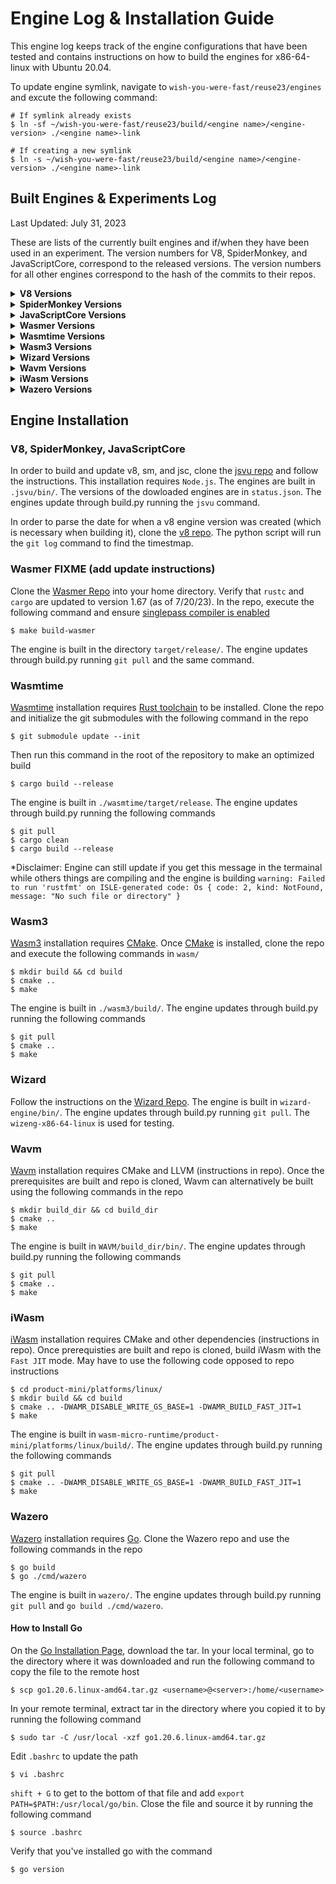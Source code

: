 # Engine Log & Installation Guide

This engine log keeps track of the engine configurations that have been tested and contains instructions on how to build the engines for x86-64-linux with Ubuntu 20.04.

To update engine symlink, navigate to `wish-you-were-fast/reuse23/engines` and excute the following command:
```
# If symlink already exists
$ ln -sf ~/wish-you-were-fast/reuse23/build/<engine name>/<engine-version> ./<engine name>-link

# If creating a new symlink
$ ln -s ~/wish-you-were-fast/reuse23/build/<engine name>/<engine-version> ./<engine name>-link
```    

## Built Engines & Experiments Log
Last Updated: July 31, 2023

These are lists of the currently built engines and if/when they have been used in an experiment. The version numbers for V8, SpiderMonkey, and JavaScriptCore, correspond to the released versions. The version numbers for all other engines correspond to the hash of the commits to their repos.

<details>
<summary><b>V8 Versions</b></summary>
<br>
<ul>
    <li>11.7.105 (tested 2023-07-25)</li>
    <li>11.7.254 (tested 2023-07-26)</li>
</ul>
</details>

<details>
<summary><b>SpiderMonkey Versions</b></summary>
<br>
<ul>
    <li>114.0 (tested 2023-07-26)</li>
    <li>116.0b1 (tested 2023-07-25)</li>
    <li>116.0b7 (tested 2023-07-27)</li>
</ul>
</details>

<details>
<summary><b>JavaScriptCore Versions</b></summary>
<br>
<ul>
    <li>265838 (tested 2023-07-25)</li>
    <li>266180 (tested 2023-07-26)</li>
</ul>
</details>

<details>
<summary><b>Wasmer Versions</b></summary>
<br>
<ul>
    <li>77898a7767eb7057834fdc1a80b239e6b68cf44e (tested 2023-07-25)</li>
    <li>4380bb3fee503f2cf20f3cf9e662bec243111bd9 (tested 2023-07-26)</li>
    <li>edc4a52565b92ef4f1073d05aea070291b97663a (tested 2023-07-27)</li>
    <li>6aea19e30de253aea8b8f4d260a5b182f78275c5 (tested 2023-07-31)</li>
</ul>
</details>

<details>
<summary><b>Wasmtime Versions</b></summary>
<br>
<ul>
    <li>0aa00479c9fbb39ef19a9f35d2ed0137454c93f5 (tested 2023-07-25)</li>
    <li>a45abadbc39a57dd3e404231e2751a80cdafa4b0 (tested 2023-07-26)</li>
    <li>dfd6885365b83a40830cf66bcc11e1059e8072ee (tested 2023-07-27)</li>
    <li>fe69c0437602a59e718de04f1d40bebf0bf51662 (tested 2023-07-31)</li>
</ul>
</details>

<details>
<summary><b>Wasm3 Versions</b></summary>
<br>
<ul>
    <li>6b8bcb1e07bf26ebef09a7211b0a37a446eafd52 (tested 2023-07-25)</li>
    <li>772f8f4648fcba75f77f894a6050db121e7651a2 (tested 2023-07-26)</li>
</ul>
</details>

<details>
<summary><b>Wizard Versions</b></summary>
<br>
<ul>
    <li>45502370cb260e0d6017c2344466e41584e4c18f (tested 2023-07-25)</li>
    <li>d5f0f5e165b239481a3e9eb7d7ca0bebc2ca95f5 (tested 2023-07-26)</li>
    <li>991d10b6993147ddc1b18c16b2b92139a079275f (tested 2023-07-27)</li>
</ul>
</details>

<details>
<summary><b>Wavm Versions</b></summary>
<br>
<ul>
    <li>3f9a150cac7faf28eab357a2c5b83d2ec740c7d9 (tested 2023-07-25)</li>
</ul>
</details>

<details>
<summary><b>iWasm Versions</b></summary>
<br>
<ul>
    <li>57abdfdb5c19dab7c2f2a126082910f65ffc7af0 (tested 2023-07-25)</li>
    <li>1cafa375680b6ea8b120e0d4d6006521d858ae2d (tested 2023-07-26)</li>
    <li>7db4815e837bc34942e95aba292ca0eca318cc54 (tested 2023-07-31)</li>
    <li>851819705324419376a63c23fe2e5acb17ce9d8c</li>
</ul>
</details>

<details>
<summary><b>Wazero Versions</b></summary>
<br>
<ul>
    <li>1cdb72d43163a6c3edd33319b382a0feb0f4d459 (tested 2023-07-25)</li>
    <li>b842d6cbfdf8e6af77a84970ddbdbf0aa2be9f1d (tested 2023-07-26)</li>
    <li>6b4328c66e4104f9b0db303d6cf450cde468dc24 (tested 2023-07-27)</li>
    <li>023a38349a0402b61f76023d66cbb9f63912bf94 (tested 2023-07-31)</li>
    <li>1f8c908f1c61c964192c731af495caf1d720418c</li>
</ul>
</details>

## Engine Installation

### V8, SpiderMonkey, JavaScriptCore

In order to build and update v8, sm, and jsc, clone the [jsvu repo](https://github.com/GoogleChromeLabs/jsvu) and follow the instructions. This installation requires `Node.js`. The engines are built in `.jsvu/bin/`. The versions of the dowloaded engines are in `status.json`. The engines update through build.py running the `jsvu` command.

In order to parse the date for when a v8 engine version was created (which is necessary when building it), clone the [v8 repo](https://github.com/v8/v8). The python script will run the `git log` command to find the timestmap.

### Wasmer FIXME (add update instructions)

Clone the [Wasmer Repo](https://github.com/wasmerio/wasmer) into your home directory. Verify that `rustc` and `cargo` are updated to version 1.67 (as of 7/20/23). In the repo, execute the following command and ensure [singlepass compiler is enabled](https://docs.wasmer.io/developers/build-from-source)
```
$ make build-wasmer
```
The engine is built in the directory `target/release/`. The engine updates through build.py running `git pull` and the same command.

### Wasmtime

[Wasmtime](https://github.com/bytecodealliance/wasmtime) installation requires [Rust toolchain](https://www.rust-lang.org/tools/install) to be installed. Clone the repo and initialize the git submodules with the following command in the repo
```
$ git submodule update --init
```
Then run this command in the root of the repository to make an optimized build
```
$ cargo build --release
```
The engine is built in `./wasmtime/target/release`. The engine updates through build.py running the following commands
```
$ git pull
$ cargo clean
$ cargo build --release
```
*Disclaimer: Engine can still update if you get this message in the termainal while others things are compiling and the engine is building `warning: Failed to run 'rustfmt' on ISLE-generated code: Os { code: 2, kind: NotFound, message: "No such file or directory" }`

### Wasm3

[Wasm3](https://github.com/wasm3/wasm3) installation requires [CMake](https://cmake.org/install/). Once [CMake](https://cmake.org/install/) is installed, clone the repo and execute the following commands in `wasm/`
```
$ mkdir build && cd build
$ cmake ..
$ make
```

The engine is built in `./wasm3/build/`. The engine updates through build.py running the following commands
```
$ git pull
$ cmake ..
$ make
```

### Wizard

Follow the instructions on the [Wizard Repo](https://github.com/titzer/wizard-engine/blob/master/doc/Building.md). The engine is built in `wizard-engine/bin/`. The engine updates through build.py running `git pull`. The `wizeng-x86-64-linux` is used for testing.

### Wavm

[Wavm](https://github.com/WAVM/WAVM) installation requires CMake and LLVM (instructions in repo). Once the prerequisites are built and repo is cloned, Wavm can alternatively be built using the following commands in the repo
```
$ mkdir build_dir && cd build_dir
$ cmake ..
$ make
```

The engine is built in `WAVM/build_dir/bin/`. The engine updates through build.py running the following commands
```
$ git pull
$ cmake ..
$ make
```

### iWasm

[iWasm](https://github.com/bytecodealliance/wasm-micro-runtime) installation requires CMake and other dependencies (instructions in repo). Once prerequisties are built and repo is cloned, build iWasm with the `Fast JIT` mode. May have to use the following code opposed to repo instructions
```
$ cd product-mini/platforms/linux/
$ mkdir build && cd build
$ cmake .. -DWAMR_DISABLE_WRITE_GS_BASE=1 -DWAMR_BUILD_FAST_JIT=1
$ make
```

The engine is built in `wasm-micro-runtime/product-mini/platforms/linux/build/`. The engine updates through build.py running the following commands
```
$ git pull
$ cmake .. -DWAMR_DISABLE_WRITE_GS_BASE=1 -DWAMR_BUILD_FAST_JIT=1
$ make
```

### Wazero

[Wazero](https://github.com/tetratelabs/wazero) installation requires [Go](https://go.dev/doc/install). Clone the Wazero repo and use the following commands in the repo
```
$ go build
$ go ./cmd/wazero
```

The engine is built in `wazero/`. The engine updates through build.py running `git pull` and `go build ./cmd/wazero`.

#### How to Install Go

On the [Go Installation Page](https://go.dev/doc/install), download the tar. In your local terminal, go to the directory where it was downloaded and run the following command to copy the file to the remote host
```
$ scp go1.20.6.linux-amd64.tar.gz <username>@<server>:/home/<username>
```
In your remote terminal, extract tar in the directory where you copied it to by running the following command
```
$ sudo tar -C /usr/local -xzf go1.20.6.linux-amd64.tar.gz
```
Edit `.bashrc` to update the path
```
$ vi .bashrc
```
`shift + G` to get to the bottom of that file and add `export PATH=$PATH:/usr/local/go/bin`. Close the file and source it by running the following command
```
$ source .bashrc
```
Verify that you've installed go with the command
```
$ go version
```
